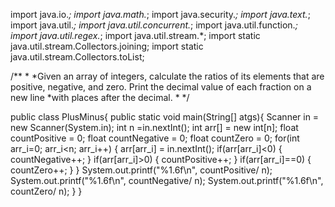import java.io.*;
import java.math.*;
import java.security.*;
import java.text.*;
import java.util.*;
import java.util.concurrent.*;
import java.util.function.*;
import java.util.regex.*;
import java.util.stream.*;
import static java.util.stream.Collectors.joining;
import static java.util.stream.Collectors.toList;

/**
 * 
 *Given an array of integers, calculate the ratios of its elements that are positive, negative, and zero. Print the decimal value of each fraction on a new line  *with  places after the decimal.
 *
 */

public class PlusMinus{
  public static void main(String[] atgs){
    Scanner in = new Scanner(System.in);
    int n =in.nextInt();
    int arr[] = new int[n];
    float countPositive = 0;
    float countNegative = 0;
    float countZero = 0;
    for(int arr_i=0; arr_i<n; arr_i++)
    {
      arr[arr_i] = in.nextInt();
      if(arr[arr_i]<0)
      {
        countNegative++;
      }
      if(arr[arr_i]>0)
      {
        countPositive++;
      }
      if(arr[arr_i]==0)
      {
        countZero++;
      }
    }
    System.out.printf("%1.6f\n", countPositive/ n);
    System.out.printf("%1.6f\n", countNegative/ n);
    System.out.printf("%1.6f\n", countZero/ n);
  }
}
